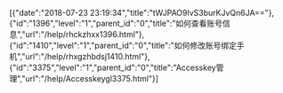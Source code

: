 [{"date":"2018-07-23 23:19:34","title":"tWJPAO9lvS3burKJvQn6JA=="},{"id":"1396","level":"1","parent_id":"0","title":"如何查看账号信息","url":"/help/rhckzhxx1396.html"},{"id":"1410","level":"1","parent_id":"0","title":"如何修改账号绑定手机","url":"/help/rhxgzhbdsj1410.html"},{"id":"3375","level":"1","parent_id":"0","title":"Accesskey管理","url":"/help/Accesskeygl3375.html"}]
